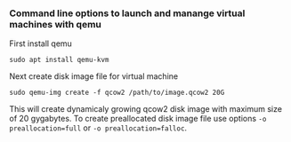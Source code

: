### Command line options to launch and manange virtual machines with qemu

First install qemu
```
sudo apt install qemu-kvm
```
Next create disk image file for virtual machine
```
sudo qemu-img create -f qcow2 /path/to/image.qcow2 20G
```
This will create dynamicaly growing qcow2 disk image with maximum size of 20 gygabytes.
To create preallocated disk image file use options ```-o preallocation=full``` or ```-o preallocation=falloc```.
